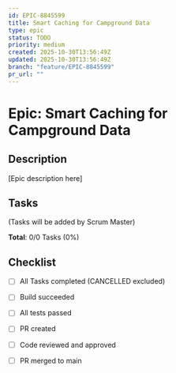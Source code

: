 ```yaml
---
id: EPIC-8845599
title: Smart Caching for Campground Data
type: epic
status: TODO
priority: medium
created: 2025-10-30T13:56:49Z
updated: 2025-10-30T13:56:49Z
branch: "feature/EPIC-8845599"
pr_url: ""
---
```


# Epic: Smart Caching for Campground Data

## Description

[Epic description here]

## Tasks

(Tasks will be added by Scrum Master)

**Total**: 0/0 Tasks (0%)

## Checklist

- [ ] All Tasks completed (CANCELLED excluded)
- [ ] Build succeeded
- [ ] All tests passed
- [ ] PR created
- [ ] Code reviewed and approved
- [ ] PR merged to main

